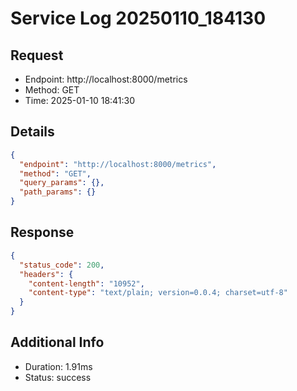 # Service Log 20250110_184130

## Request
- Endpoint: http://localhost:8000/metrics
- Method: GET
- Time: 2025-01-10 18:41:30

## Details
```json
{
  "endpoint": "http://localhost:8000/metrics",
  "method": "GET",
  "query_params": {},
  "path_params": {}
}
```

## Response
```json
{
  "status_code": 200,
  "headers": {
    "content-length": "10952",
    "content-type": "text/plain; version=0.0.4; charset=utf-8"
  }
}
```

## Additional Info
- Duration: 1.91ms
- Status: success

